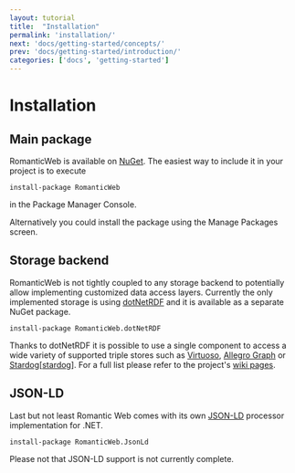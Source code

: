 ```yaml
---
layout: tutorial
title:  "Installation"
permalink: 'installation/'
next: 'docs/getting-started/concepts/'
prev: 'docs/getting-started/introduction/'
categories: ['docs', 'getting-started']
---
```


# Installation

## Main package

RomanticWeb is available on [NuGet][nuget]. The easiest way to include it in your project is to execute

    install-package RomanticWeb

in the Package Manager Console.

Alternatively you could install the package using the Manage Packages screen.

## Storage backend

RomanticWeb is not tightly coupled to any storage backend to potentially allow implementing customized data access
layers. Currently the only implemented storage is using [dotNetRDF][dotNetRDF] and it is available as a separate
NuGet package.

    install-package RomanticWeb.dotNetRDF

Thanks to dotNetRDF it is possible to use a single component to access a wide variety of supported triple stores such as [Virtuoso][Virtuoso], [Allegro Graph][allegro] or [Stardog][[stardog]]. For a full list please refer to the project's [wiki pages][dnr storage].

## JSON-LD

Last but not least Romantic Web comes with its own [JSON-LD][jsonld] processor implementation for .NET.

    install-package RomanticWeb.JsonLd

Please not that JSON-LD support is not currently complete.

[nuget]: http://nuget.org
[dotNetRDF]: http://dotnetrdf.org
[jsonld]: http://json-ld.org
[dnr storage]: https://bitbucket.org/dotnetrdf/dotnetrdf/wiki/UserGuide/Storage%20API
[Virtuoso]: http://virtuoso.openlinksw.com/
[allegro]: http://franz.com/agraph/allegrograph/
[stardog]: http://stardog.com/